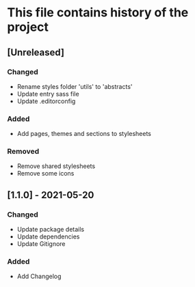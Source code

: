 # This file contains history of the project

## [Unreleased]
### Changed
- Rename styles folder 'utils' to 'abstracts'
- Update entry sass file
- Update .editorconfig

### Added
- Add pages, themes and sections to stylesheets

### Removed
- Remove shared stylesheets
- Remove some icons

## [1.1.0] - 2021-05-20
### Changed
- Update package details
- Update dependencies
- Update Gitignore

### Added
- Add Changelog
